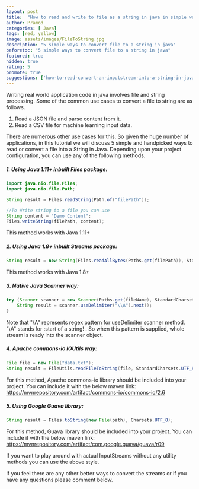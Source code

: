```yaml
---
layout: post
title:  "How to read and write to file as a string in java in simple way"
author: Pramod
categories: [ Java]
tags: [red, yellow]
image: assets/images/FileToString.jpg
description: "5 simple ways to convert file to a string in java"
beforetoc: "5 simple ways to convert file to a string in java"
featured: true
hidden: true
rating: 5
promote: true
suggestions: ['how-to-read-convert-an-inputstream-into-a-string-in-java/']
---
```



Writing real world application code in java involves file and string processing. Some of the common use cases to convert a file to string are as follows.

1. Read a JSON file and parse content from it.
2. Read a CSV file for machine learning input data.

There are numerous other use cases for this. So given the huge number of applications,  in this tutorial we will discuss 5 simple and handpicked ways to read or convert a file into a String in Java.
Depending upon your project configuration, you can use any of the following methods.

##### 1. Using Java 1.11+ inbuilt Files package: 
```java
import java.nio.file.Files;
import java.nio.file.Path;

String result = Files.readString(Path.of("filePath"));

//To Write string to a file you can use 
String content = "Demo Content";
Files.writeString(filePath, content);
```
This method works with Java 1.11+ 

##### 2. Using Java 1.8+ inbuilt Streams package: 
```java
String result = new String(Files.readAllBytes(Paths.get(filePath)), StandardCharsets.UTF_8);
```
This method works with Java 1.8+ 

##### 3. Native Java Scanner way:  
```java
try (Scanner scanner = new Scanner(Paths.get(fileName), StandardCharsets.UTF_8.name())) {
    String result = scanner.useDelimiter("\\A").next();   
} 
```
Note that "\\A" represents regex pattern for useDelimiter scanner method. 
"\A" stands for :start of a string! . So when this pattern is supplied, whole stream is ready into the scanner object.  

##### 4. Apache commons-io IOUtils way: 
```java
File file = new File("data.txt");
String result = FileUtils.readFileToString(file, StandardCharsets.UTF_8);
```
For this method, Apache commons-io library should be included into your project. You can include it with the below maven link: 
<a href="https://mvnrepository.com/artifact/commons-io/commons-io/2.6" target="_blank">https://mvnrepository.com/artifact/commons-io/commons-io/2.6</a>

##### 5. Using Google Guava library:
```java
String result = Files.toString(new File(path), Charsets.UTF_8);
```
For this method, Guava library should be included into your project. You can include it with the below maven link: 
<a href="https://mvnrepository.com/artifact/com.google.guava/guava/r09" target="_blank">https://mvnrepository.com/artifact/com.google.guava/guava/r09</a>

If you want to play around with actual InputStreams without any utility methods you can use the above style. 


If you feel there are any other better ways to convert the streams or if you have any questions please comment below.
